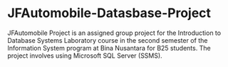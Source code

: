 # JFAutomobile-Datasbase-Project

JFAutomobile Project is an assigned group project for the Introduction to Database Systems Laboratory course in the second semester of the Information System program at Bina Nusantara for B25 students. The project involves using Microsoft SQL Server (SSMS).
